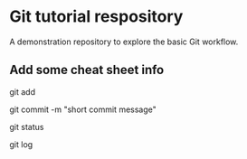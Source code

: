 # Git tutorial respository 

A demonstration repository to explore the basic Git workflow.

## Add some cheat sheet info 


git add <filename>

git commit -m "short commit message"

git status

git log 
